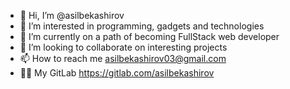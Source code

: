 - 👋 Hi, I’m @asilbekashirov
- 👀 I’m interested in programming, gadgets and technologies
- 🌱 I’m currently on a path of becoming FullStack web developer
- 💞️ I’m looking to collaborate on interesting projects
- 📫 How to reach me asilbekashirov03@gmail.com
- 🧑‍💻 My GitLab https://gitlab.com/asilbekashirov

<!---
asilbekashirov/asilbekashirov is a ✨ special ✨ repository because its `README.md` (this file) appears on your GitHub profile.
You can click the Preview link to take a look at your changes.
--->
